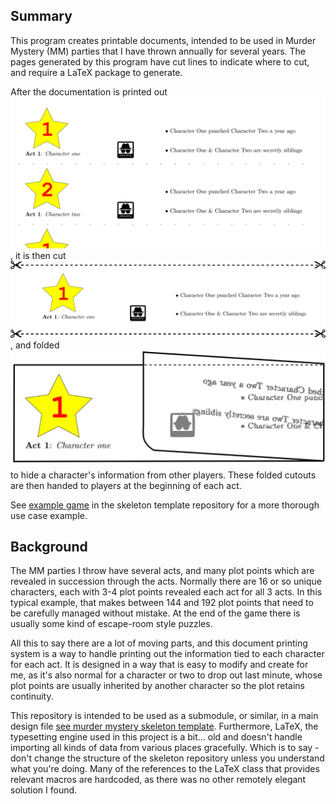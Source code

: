 ## Summary

This program creates printable documents, intended to be used in Murder Mystery (MM) parties that I have thrown annually for several years.  The pages generated by this program have cut lines to indicate where to cut, and require a LaTeX package to generate.

After the documentation is printed out ![page](readme/page.jpg), it is then cut ![cutlines](readme/cutlines.jpg), and folded ![folded](readme/folded.jpg) to hide a character's information from other players.  These folded cutouts are then handed to players at the beginning of each act.

See [example game]() in the skeleton template repository for a more thorough use case example.

## Background

The MM parties I throw have several acts, and many plot points which are revealed in succession through the acts.  Normally there are 16 or so unique characters, each with 3-4 plot points revealed each act for all 3 acts.  In this typical example, that makes between 144 and 192 plot points that need to be carefully managed without mistake. At the end of the game there is usually some kind of escape-room style puzzles.  

All this to say there are a lot of moving parts, and this document printing system is a way to handle printing out the information tied to each character for each act.  It is designed in a way that is easy to modify and create for me, as it's also normal for a character or two to drop out last minute, whose plot points are usually inherited by another character so the plot retains continuity.

This repository is intended to be used as a submodule, or similar, in a main design file [see murder mystery skeleton template](https://github.com/williamweatherholtz/murder-mystery-skeleton).  Furthermore, LaTeX, the typesetting engine used in this project is a bit... old and doesn't handle importing all kinds of data from various places gracefully.  Which is to say - don't change the structure of the skeleton repository unless you understand what you're doing.  Many of the references to the LaTeX class that provides relevant macros are hardcoded, as there was no other remotely elegant solution I found.
